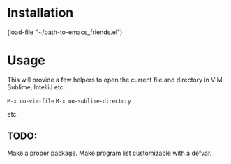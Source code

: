 # Installation

(load-file "~/path-to-emacs_friends.el")

# Usage

This will provide a few helpers to open the current file and directory in VIM, Sublime, IntelliJ etc.

`M-x uo-vim-file`
`M-x uo-sublime-directory`

etc.

TODO:
-----

Make a proper package.
Make program list customizable with a defvar.
